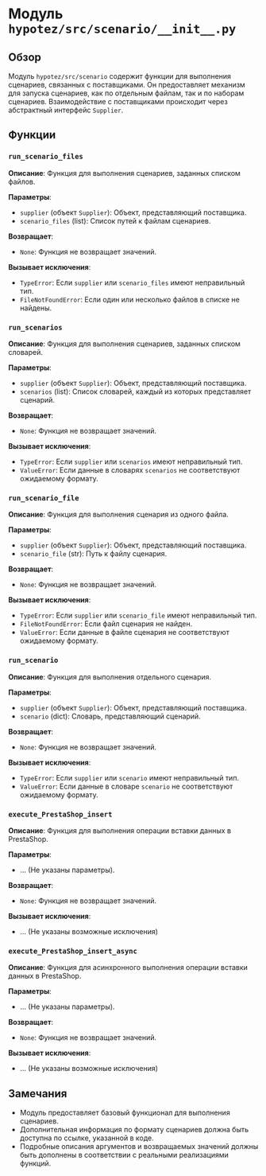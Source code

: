 # Модуль `hypotez/src/scenario/__init__.py`

## Обзор

Модуль `hypotez/src/scenario` содержит функции для выполнения сценариев, связанных с поставщиками.  Он предоставляет механизм для запуска сценариев, как по отдельным файлам, так и по наборам сценариев.  Взаимодействие с поставщиками происходит через абстрактный интерфейс `Supplier`.

## Функции

### `run_scenario_files`

**Описание**: Функция для выполнения сценариев, заданных списком файлов.

**Параметры**:
- `supplier` (объект `Supplier`): Объект, представляющий поставщика.
- `scenario_files` (list): Список путей к файлам сценариев.

**Возвращает**:
- `None`: Функция не возвращает значений.

**Вызывает исключения**:
- `TypeError`: Если `supplier` или `scenario_files` имеют неправильный тип.
- `FileNotFoundError`: Если один или несколько файлов в списке не найдены.


### `run_scenarios`

**Описание**: Функция для выполнения сценариев, заданных списком словарей.

**Параметры**:
- `supplier` (объект `Supplier`): Объект, представляющий поставщика.
- `scenarios` (list): Список словарей, каждый из которых представляет сценарий.

**Возвращает**:
- `None`: Функция не возвращает значений.

**Вызывает исключения**:
- `TypeError`: Если `supplier` или `scenarios` имеют неправильный тип.
- `ValueError`: Если данные в словарях `scenarios` не соответствуют ожидаемому формату.


### `run_scenario_file`

**Описание**: Функция для выполнения сценария из одного файла.

**Параметры**:
- `supplier` (объект `Supplier`): Объект, представляющий поставщика.
- `scenario_file` (str): Путь к файлу сценария.

**Возвращает**:
- `None`: Функция не возвращает значений.

**Вызывает исключения**:
- `TypeError`: Если `supplier` или `scenario_file` имеют неправильный тип.
- `FileNotFoundError`: Если файл сценария не найден.
- `ValueError`: Если данные в файле сценария не соответствуют ожидаемому формату.


### `run_scenario`

**Описание**: Функция для выполнения отдельного сценария.

**Параметры**:
- `supplier` (объект `Supplier`): Объект, представляющий поставщика.
- `scenario` (dict): Словарь, представляющий сценарий.

**Возвращает**:
- `None`: Функция не возвращает значений.

**Вызывает исключения**:
- `TypeError`: Если `supplier` или `scenario` имеют неправильный тип.
- `ValueError`: Если данные в словаре `scenario` не соответствуют ожидаемому формату.


### `execute_PrestaShop_insert`

**Описание**: Функция для выполнения операции вставки данных в PrestaShop.

**Параметры**:
- ... (Не указаны параметры).

**Возвращает**:
- `None`: Функция не возвращает значений.

**Вызывает исключения**:
- ... (Не указаны возможные исключения)


### `execute_PrestaShop_insert_async`

**Описание**: Функция для асинхронного выполнения операции вставки данных в PrestaShop.

**Параметры**:
- ... (Не указаны параметры).

**Возвращает**:
- `None`: Функция не возвращает значений.

**Вызывает исключения**:
- ... (Не указаны возможные исключения)


##  Замечания

- Модуль предоставляет базовый функционал для выполнения сценариев.
- Дополнительная информация по формату сценариев должна быть доступна по ссылке, указанной в коде.
-  Подробные описания аргументов и возвращаемых значений должны быть дополнены в соответствии с реальными реализациями функций.